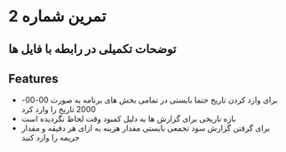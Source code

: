 # تمرین شماره 2 
## توضحات تکمیلی در رابطه با فایل ها


## Features

- برای وارد کردن تاریخ حتما بایستی در تمامی بخش های برنامه به صورت 00-00-2000 تاریخ را وارد کرد
- بازه تاریخی برای گزارش ها به دلیل کمبود وقت لحاظ نگردیده است
- برای گرفتن گزارش سود تجمعی بایستی مقدار هزینه به ازای هر دقیقه و مقدار جریمه را وارد کنید
